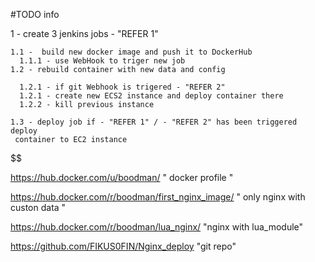 #TODO info

  1 - create 3 jenkins jobs - "REFER 1"

    1.1 -  build new docker image and push it to DockerHub
      1.1.1 - use WebHook to triger new job
    1.2 - rebuild container with new data and config

      1.2.1 - if git Webhook is trigered - "REFER 2"
      1.2.1 - create new ECS2 instance and deploy container there
      1.2.2 - kill previous instance
      
    1.3 - deploy job if - "REFER 1" / - "REFER 2" has been triggered deploy
     container to EC2 instance

 $$ $$ $$ $$ $$ $$ $$ $$ $$

 https://hub.docker.com/u/boodman/
" docker profile "

 https://hub.docker.com/r/boodman/first_nginx_image/
" only nginx with custon data "

 https://hub.docker.com/r/boodman/lua_nginx/
 "nginx with lua_module"

 https://github.com/FIKUS0FIN/Nginx_deploy
 "git repo"
